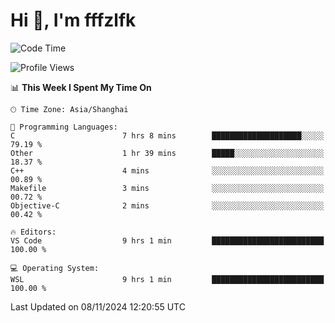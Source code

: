 # Hi 👋, I'm fffzlfk

<!--START_SECTION:waka-->
![Code Time](http://img.shields.io/badge/Code%20Time-986%20hrs%2040%20mins-blue)

![Profile Views](http://img.shields.io/badge/Profile%20Views-0-blue)

📊 **This Week I Spent My Time On** 

```text
🕑︎ Time Zone: Asia/Shanghai

💬 Programming Languages: 
C                        7 hrs 8 mins        ████████████████████░░░░░   79.19 % 
Other                    1 hr 39 mins        █████░░░░░░░░░░░░░░░░░░░░   18.37 % 
C++                      4 mins              ░░░░░░░░░░░░░░░░░░░░░░░░░   00.89 % 
Makefile                 3 mins              ░░░░░░░░░░░░░░░░░░░░░░░░░   00.72 % 
Objective-C              2 mins              ░░░░░░░░░░░░░░░░░░░░░░░░░   00.42 % 

🔥 Editors: 
VS Code                  9 hrs 1 min         █████████████████████████   100.00 % 

💻 Operating System: 
WSL                      9 hrs 1 min         █████████████████████████   100.00 % 
```


 Last Updated on 08/11/2024 12:20:55 UTC
<!--END_SECTION:waka-->
